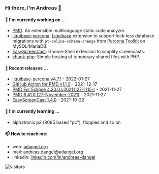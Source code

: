 ### Hi there, I'm Andreas 👋

#### 🔭 I'm currently working on ...

*   [PMD](https://github.com/pmd/pmd): An extensible multilanguage static code analyzer.
*   [liquibase-percona](https://github.com/liquibase/liquibase-percona): [Liquibase](https://github.com/liquibase/liquibase) extension to support lock-less database migrations with `pt-online-schema-change` from [Percona Toolkit](https://www.percona.com/doc/percona-toolkit/LATEST/index.html) on MySQL/MariaDB.
*   [EasyScreenCast](https://github.com/EasyScreenCast/EasyScreenCast): Gnome-Shell extension to simplify screencasts.
*   [chunk-php](https://github.com/adangel/chunk-php): Simple hosting of temporary shared files with PHP. 

#### 🚀 Recent releases ...

*   [liquibase-percona v4.7.1](https://github.com/liquibase/liquibase-percona/releases/tag/liquibase-percona-4.7.1) - 2022-01-27
*   [GitHub Action for PMD v1.1.0](https://github.com/pmd/pmd-github-action/releases/tag/v1.1.0) - 2021-12-17
*   [PMD For Eclipse 4.30.0.v20211127-1115-r](https://github.com/pmd/pmd-eclipse-plugin/releases/tag/4.30.0.v20211127-1115-r) - 2021-11-27
*   [PMD 6.41.0 (27-November-2021)](https://github.com/pmd/pmd/releases/tag/pmd_releases/6.41.0) - 2021-11-27
*   [EasyScreenCast 1.4.0](https://github.com/EasyScreenCast/EasyScreenCast/releases/tag/1.4.0) - 2021-10-22

#### 🌱 I'm currently learning ...

*   alphatronic p2 (8085 based "pc"), floppies and so on

#### 📫 How to reach me:

*   web: [adangel.org](https://adangel.org)
*   mail: [andreas.dangel@adangel.org](mailto:andreas.dangel@adangel.org)
*   linkedin: [linkedin.com/in/andreas-dangel](https://www.linkedin.com/in/andreas-dangel)

![visitors](https://visitor-badge.glitch.me/badge?page_id=adangel.adangel)
